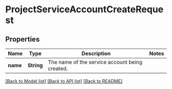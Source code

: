 # ProjectServiceAccountCreateRequest

## Properties

Name | Type | Description | Notes
------------ | ------------- | ------------- | -------------
**name** | **String** | The name of the service account being created. | 

[[Back to Model list]](../README.md#documentation-for-models) [[Back to API list]](../README.md#documentation-for-api-endpoints) [[Back to README]](../README.md)


